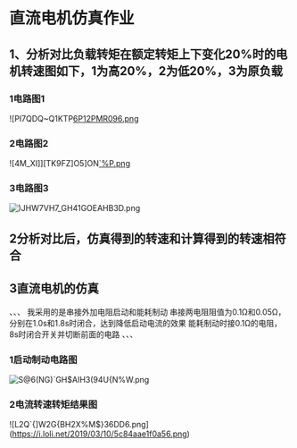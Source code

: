 # 直流电机仿真作业
## 1、分析对比负载转矩在额定转矩上下变化20%时的电机转速图如下，1为高20%，2为低20%，3为原负载
### 1电路图1
![PI7QDQ~Q1KTP[6P12PMR096.png](https://i.loli.net/2019/03/10/5c84a81472b25.png)
### 2电路图2
![4M_XI]][TK9FZ]O5]ON[`%P.png](https://i.loli.net/2019/03/10/5c84a8a19a2b6.png)
### 3电路图3
![)JHW7`VH7_GH41GOEAHB`3D.png](https://i.loli.net/2019/03/10/5c84a8bc351de.png)
## 2分析对比后，仿真得到的转速和计算得到的转速相符合
## 3直流电机的仿真
、、、
我采用的是串接外加电阻启动和能耗制动
串接两电阻阻值为0.1Ω和0.05Ω，分别在1.0s和1.8s时闭合，达到降低启动电流的效果
能耗制动时接0.1Ω的电阻，8s时闭合开关并切断前面的电路
、、、
### 1启动制动电路图
![S@6(NG)`GH$AIH3(94U{N%W.png](https://i.loli.net/2019/03/10/5c84aacac0373.png)
### 2电流转速转矩结果图
![L2Q`{]W2G{BH2X%M$}36DD6.png](https://i.loli.net/2019/03/10/5c84aae1f0a56.png)
